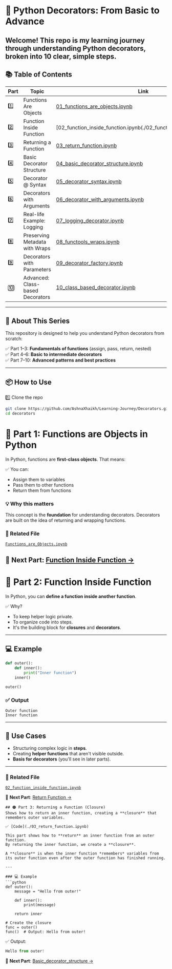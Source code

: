 # 🐍 Python Decorators: From Basic to Advance
 
Welcome! This repo is my learning journey through understanding Python decorators, broken into 10 clear, simple steps. 
---

## 📚 Table of Contents

| Part | Topic                          | Link                                              |
| ---- | ------------------------------ | ------------------------------------------------- |
| 1️⃣   | Functions Are Objects          | [01_functions_are_objects.ipynb](./01_functions_are_objects.ipynb) |
| 2️⃣   | Function Inside Function       | [02_function_inside_function.ipynb(./02_function_inside_function.ipynb) |
| 3️⃣   | Returning a Function           | [03_return_function.ipynb](./03_return_function.ipynb) |
| 4️⃣   | Basic Decorator Structure      | [04_basic_decorator_structure.ipynb](./04_basic_decorator_structure.ipynb) |
| 5️⃣   | Decorator @ Syntax             | [05_decorator_syntax.ipynb](./05_decorator_syntax.ipynb) |
| 6️⃣   | Decorators with Arguments      | [06_decorator_with_arguments.ipynb](./06_decorator_with_arguments.ipynb) |
| 7️⃣   | Real-life Example: Logging     | [07_logging_decorator.ipynb](./07_logging_decorator.ipynb) |
| 8️⃣   | Preserving Metadata with Wraps | [08_functools_wraps.ipynb](./08_functools_wraps.ipynb) |
| 9️⃣   | Decorators with Parameters     | [09_decorator_factory.ipynb](./09_decorator_factory.ipynb) |
| 🔟   | Advanced: Class-based Decorators| [10_class_based_decorator.ipynb](./10_class_based_decorator.ipynb) |

---

## 📌 About This Series

This repository is designed to help you understand Python decorators from scratch:

✅ Part 1–3: **Fundamentals of functions** (assign, pass, return, nested)  
✅ Part 4–6: **Basic to intermediate decorators**  
✅ Part 7–10: **Advanced patterns and best practices**  

---

## 📦 How to Use

1️⃣ Clone the repo  
```bash
git clone https://github.com/AshnaXhaikh/Learning-Journey/Decorators.git
cd decorators
```
# 📍 Part 1: Functions are Objects in Python

In Python, functions are **first-class objects**. That means:

✅ You can:
- Assign them to variables
- Pass them to other functions
- Return them from functions

### 💡 Why this matters
This concept is the **foundation** for understanding decorators. Decorators are built on the idea of returning and wrapping functions.

### 📂 Related File
[`Functions_are_Objects.ipynb`](./Functions_are_Objects.ipynb)

📌 **Next Part**: [Function Inside Function →](./02_function_inside_function_py.ipynb)
---

# 📍 Part 2: Function Inside Function

In Python, you can **define a function inside another function**.  

✅ Why?  
- To keep helper logic private.  
- To organize code into steps.  
- It's the building block for **closures** and **decorators**.

---

## 💻 Example
```python
def outer():
    def inner():
        print("Inner function")
    inner()

outer()
````

### ✅ Output

```
Outer function
Inner function
```

---

## 🧭 Use Cases

* Structuring complex logic in **steps**.
* Creating **helper functions** that aren't visible outside.
* **Basis for decorators** (you'll see in later parts).

---

### 📂 Related File

[`02_function_inside_function.ipynb`](./02_function_inside_function.ipynb)

📌 **Next Part**: [Return Function →](./03_return_function.ipynb)

```
## 🟠 Part 3: Returning a Function (Closure)
Shows how to return an inner function, creating a **closure** that remembers outer variables.

✅ [Code](./03_return_function.ipynb)

This part shows how to **return** an inner function from an outer function.  
By returning the inner function, we create a **closure**.  

A **closure** is when the inner function *remembers* variables from its outer function even after the outer function has finished running.

---

### 💻 Example
```python
def outer():
    message = "Hello from outer!"

    def inner():
        print(message)

    return inner

# Create the closure
func = outer()
func()  # Output: Hello from outer!
```
✅ Output:
```python
Hello from outer!
```
📌 **Next Part**: [Basic_decorator_structure →](./04_basic_decorator_structure.ipynb)
